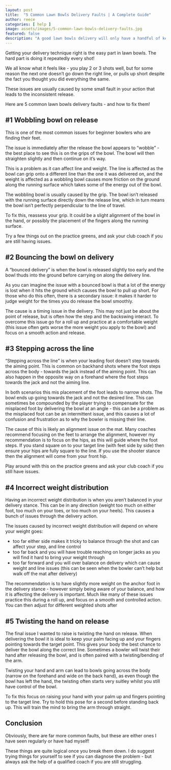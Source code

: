 ```yaml
---
layout: post
title:  "5 Common Lawn Bowls Delivery Faults | A Complete Guide"
author: reece
categories: [ help ]
image: assets/images/5-common-lawn-bowls-delivery-faults.jpg
featured: false
description: "A good lawn bowls delivery will only have a handful of key ideas. Here is my list of 5 common lawn bowls delviery faults, and how to fix them!"
---
```


Getting your delivery technique right is the easy part in lawn bowls. The hard part is doing it repeatedly every shot!

We all know what it feels like - you play 2 or 3 shots well, but for some reason the next one doesn’t go down the right line, or pulls up short despite the fact you thought you did everything the same.

These issues are usually caused by some small fault in your action that leads to the inconsistent release. 

Here are 5 common lawn bowls delivery faults - and how to fix them!

## #1 Wobbling bowl on release

This is one of the most common issues for beginner bowlers who are finding their feet.

The issue is immediately after the release the bowl appears to “wobble” - the best place to see this is on the grips of the bowl. The bowl will then straighten slightly and then continue on it’s way.

This is a problem as it can affect line and weight. The line is affected as the bowl can grip onto a different line than the one it was delivered on, and the weight is affected as a wobbling bowl causes more friction on the ground along the running surface which takes some of the energy out of the bowl.

The wobbling bowl is usually caused by the grip. The bowl isn’t released with the running surface directly down the release line, which in turn means the bowl isn’t perfectly perpendicular to the line of travel.

To fix this, reassess your grip. It could be a slight alignment of the bowl in the hand, or possibly the placement of the fingers along the running surface.

Try a few things out on the practice greens, and ask your club coach if you are still having issues. 

## #2 Bouncing the bowl on delivery

A “bounced delivery” is when the bowl is released slightly too early and the bowl thuds into the ground before carrying on along the delivery line.

As you can imagine the issue with a bounced bowl is that a lot of the energy is lost when it hits the ground which causes the bowl to pull up short. For those who do this often, there is a secondary issue: it makes it harder to judge weight for the times you do release the bowl smoothly.

The cause is a timing issue in the delivery. This  may not just be about the point of release, but is often how the step and the backswing interact. To overcome this issue go for a roll up and practice at a comfortable weight (this issue often gets worse the more weight you apply to the bowl) and focus on a smooth action and release.

## #3 Stepping across the line

“Stepping across the line” is when your leading foot doesn’t step towards the aiming point. This is common on backhand shots where the foot steps across the body - towards the jack instead of the aiming point. This can also happen in the opposite way on a forehand where the foot steps towards the jack and not the aiming line.

In both scenarios this mis placement of the foot leads to narrow shots. The bowl ends up going towards the jack and not the desired line. This can sometimes be compounded by the player trying to compensate for the misplaced foot by delivering the bowl at an angle - this can be a problem as the misplaced foot can be an intermittent issue, and this causes a lot of confusion and frustration as to why the bowler is missing their line.

The cause of this is likely an alignment issue on the mat. Many coaches recommend focusing on the feet to arrange the alignment, however my recommendation is to focus on the hips, as this will guide where the foot steps. If you stand square on to your target line (with feet side by side) then ensure your hips are fully square to the line. If you use the shooter stance then the alignment will come from your front hip.

Play around with this on the practice greens and ask your club coach if you still have issues.

## #4 Incorrect weight distribution

Having an incorrect weight distribution is when you aren’t balanced in your delivery stance. This can be in any direction (weight too much on either foot, too much on your toes, or too much on your heels). This causes a bunch of issues through the delivery action.

The issues caused by incorrect weight distribution will depend on where your weight goes:
- too far either side makes it tricky to balance through the shot and can affect your step, and line control
- too far back and you will have trouble reaching on longer jacks as you will find it hard to bring your weight through
- too far forward and you will over balance on delivery which can cause weight and line issues (this can be seen when the bowler can’t help but walk off the mat after delivery)

The recommendation is to have slightly more weight on the anchor foot in the delivery stance - however simply being aware of your balance, and how it is affecting the delivery is important. Much like many of these issues practice this during a roll up, and focus on a smooth and controlled action. You can then adjust for different weighted shots after

## #5 Twisting the hand on release

The final issue I wanted to raise is twisting the hand on release. When delivering the bowl it is ideal to keep your palm facing up and your fingers pointing towards the target point. This gives your body the best chance to deliver the bowl along the correct line. Sometimes a bowler will twist their hand after releasing the bowl, and is often paired with a twisting/bending of the arm.

Twisting your hand and arm can lead to bowls going across the body (narrow on the forehand and wide on the back hand), as even though the bowl has left the hand, the twisting often starts very suitley whilst you still have control of the bowl.

To fix this focus on raising your hand with your palm up and fingers pointing to the target line. Try to hold this pose for a second before standing back up. This will train the mind to bring the arm through straight.

## Conclusion

Obviously, there are far more common faults, but these are either ones I have seen regularly or have had myself! 

These things are quite logical once you break them down. I do suggest trying things for yourself to see if you can diagnose the problem - but always ask the help of a qualified coach if you are still struggling.
